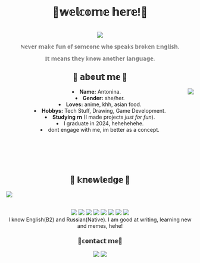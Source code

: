 <body>
  <center>
<h1 align="center"> 🤍𝕨𝕖𝕝𝕔𝕠𝕞𝕖 𝕙𝕖𝕣𝕖!🤍</h1>
<br>
<div align="center">
   <img src="https://pa1.aminoapps.com/8302/5c293080c158a1241ce851a523f2833b73fe99fbr1-512-288_hq.gif"  />
  </a>
    <br>
  <p>ℕ𝕖𝕧𝕖𝕣 𝕞𝕒𝕜𝕖 𝕗𝕦𝕟 𝕠𝕗 𝕤𝕠𝕞𝕖𝕠𝕟𝕖 𝕨𝕙𝕠 𝕤𝕡𝕖𝕒𝕜𝕤 𝕓𝕣𝕠𝕜𝕖𝕟 𝔼𝕟𝕘𝕝𝕚𝕤𝕙.</p>
  <p>𝕀𝕥 𝕞𝕖𝕒𝕟𝕤 𝕥𝕙𝕖𝕪 𝕜𝕟𝕠𝕨 𝕒𝕟𝕠𝕥𝕙𝕖𝕣 𝕝𝕒𝕟𝕘𝕦𝕒𝕘𝕖.</p>
</div>
<div>
<h2 align="center">🤍 𝕒𝕓𝕠𝕦𝕥 𝕞𝕖 🤍</h2>
  <div align="center">
<img src="https://i.pinimg.com/originals/bc/65/36/bc65363dbea904974b12c123fcff672e.gif" align="right">
  </div>
<li>
 <b>Name:</b> Antonina.</span></li>
<li><b>Gender:</b> she/her.</li>
<li><b>Loves:</b> anime, khh, asian food.</li>
<li>
<b>Hobbys:</b> Tech Stuff, Drawing, Game Development.
</li>
<li>
<b>Studying rn</b> (I made projects <i>just for fun</i>).
</li>
<li>I graduate in 2024, hehehehehe.
</li>
<li>dont engage with me, im better as a concept.</li>
<br><br><br>
</div>
<div>
<div>
  <br><br>
<h2 align="center">🤍 𝕜𝕟𝕠𝕨𝕝𝕖𝕕𝕘𝕖 🤍</h2>
<p>
  <div align="center">
<img src="https://i.pinimg.com/originals/15/34/96/1534966a79a0e28b14732c099d21c2d3.gif" align="left">
  </div>
</div>
</div>
<div>
  <br>
  <br>
<p align="center"><img src="https://img.shields.io/badge/c%23-%23239120.svg?style=for-the-badge&logo=c-sharp&logoColor=white"/>
  <img src="https://img.shields.io/badge/c++-%2300599C.svg?style=for-the-badge&logo=c%2B%2B&logoColor=white"/>
  <img src="https://img.shields.io/badge/html5-%23E34F26.svg?style=for-the-badge&logo=html5&logoColor=white"/>
  <img src="https://img.shields.io/badge/CSS-239120?&style=for-the-badge&logo=css3&logoColor=white">
  <img src="https://img.shields.io/badge/python-3670A0?style=for-the-badge&logo=python&logoColor=ffdd54"/>
  <img src="https://img.shields.io/badge/Unity-100000?style=for-the-badge&logo=unity&logoColor=white">
  <img src="https://img.shields.io/badge/MySQL-00000F?style=for-the-badge&logo=mysql&logoColor=white">
  <img src="https://img.shields.io/badge/Visual_Studio-5C2D91?style=for-the-badge&logo=visual%20studio&logoColor=white">
  <br>
  I know English(B2) and Russian(Native). I am good at writing, learning new and memes, hehe!
</p>
<h3 align="center">🤍𝕔𝕠𝕟𝕥𝕒𝕔𝕥 𝕞𝕖🤍<br>
</h3>
<p align="center"><a href="https://t.me/kkinovarrr" target="_blank"><img src="https://img.shields.io/badge/Telegram-2CA5E0?style=for-the-badge&logo=telegram&logoColor=white"/></a> 
<a href="https://discord.com/users/491281679713959936" target="_blank"><img src="https://img.shields.io/badge/Discord-%235865F2.svg?style=for-the-badge&logo=discord&logoColor=white"/></a></p>
</div>

